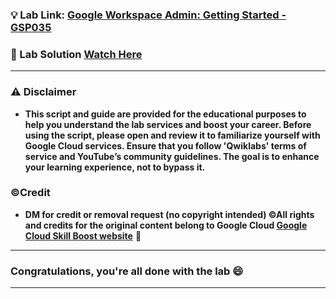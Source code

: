 
### 💡 Lab Link: [Google Workspace Admin: Getting Started - GSP035](https://www.cloudskillsboost.google/games/6316/labs/39917)

### 🚀 Lab Solution [Watch Here](https://www.youtube.com/watch?v=oHGBNJuyFmk)

---

### ⚠️ Disclaimer
- **This script and guide are provided for  the educational purposes to help you understand the lab services and boost your career. Before using the script, please open and review it to familiarize yourself with Google Cloud services. Ensure that you follow 'Qwiklabs' terms of service and YouTube’s community guidelines. The goal is to enhance your learning experience, not to bypass it.**

### ©Credit
- **DM for credit or removal request (no copyright intended) ©All rights and credits for the original content belong to Google Cloud [Google Cloud Skill Boost website](https://www.cloudskillsboost.google/)** 🙏

---

### Congratulations, you're all done with the lab 😄

---